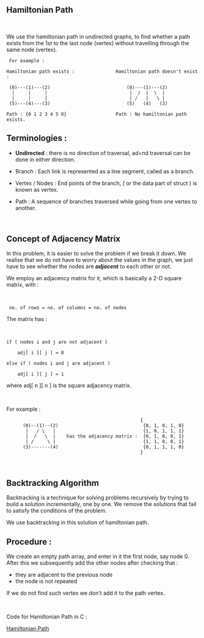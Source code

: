 ## Hamiltonian Path
<br>

We use the hamiltonian path in undirected graphs, to find whether a path exists from the 1st to the last node (vertex) without travelling through the same node (vertex).

```
 For example : 

Hamiltonian path exists :               Hamiltonian path doesn't exist :
 
 (0)---(1)---(2)                            (0)---(1)---(2)                                
  |     |     |                              |  /  |  \  |
  |     |     |                              | /   |   \ |  
 (5)---(4)---(3)                            (5)   (4)   (3)

Path : {0 1 2 3 4 5 0}                  Path : No hamiltonian path exists.
```

## Terminologies : 

- **Undirected** : there is no direction of traversal, ad=nd traversal can be done in either direction.

- Branch : Each link is represented as a line segment, called as a branch. 
- Vertex / Nodes : End points of the branch, ( or the data part of struct ) is known as vertex.
- Path : A sequence of branches traversed while going from one vertex to another.

<br>

## Concept of Adjacency Matrix

In this problem, it is easier to solve the problem if we break it down. We realise that we do not have to worry about the values in the graph, we just have to see whether the nodes are ***adjacent*** to each other or not.


We employ an adjacency matrix for it, which is basically a 2-D square matrix, with :

<br>

```
 no. of rows = no. of columns = no. of nodes
```

The matrix has : 

<br>

```
if ( nodes i and j are not adjacent )

    adj[ i ][ j ] = 0 

else if ( nodes i and j are adjacent )

    adj[ i ][ j ] = 1
```

where adj[ n ][ n ] is the square adjacency matrix.</p>

<br>

For example : 

```
                                                 {
      (0)--(1)--(2)                               {0, 1, 0, 1, 0}
       |   / \   |                                {1, 0, 1, 1, 1}
       |  /   \  |    has the adjacency matrix :  {0, 1, 0, 0, 1}
       | /     \ |                                {1, 1, 0, 0, 1}
      (3)-------(4)                               {0, 1, 1, 1, 0}
                                                 }
```
<br>

## Backtracking Algorithm

Backtracking is a technique for solving problems recursively by trying to build a solution incrementally, one by one. We remove the solutions that fail to satisfy the conditions of the problem.
<br>

We use backtracking in this solution of hamiltonian path.
<br>

## Procedure :

We create an empty path array, and enter in it the first node, say node 0. After this we subsequently add the other nodes after checking that :
- they are adjacent to the previous node
- the node is not repeated

If we do not find such vertex we don't add it to the path vertex.

<br>

Code for Hamiltonian Path in C :

[Hamiltonian Path](hamiltonianPath.c)
